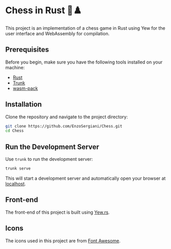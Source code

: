 # Chess in Rust 🦀♟️

This project is an implementation of a chess game in Rust using Yew for the user interface and WebAssembly for compilation.

## Prerequisites

Before you begin, make sure you have the following tools installed on your machine:

- [Rust](https://www.rust-lang.org/tools/install)
- [Trunk](https://trunkrs.dev/#install)
- [wasm-pack](https://rustwasm.github.io/wasm-pack/installer/)

## Installation

Clone the repository and navigate to the project directory:

```sh
git clone https://github.com/EnzoSergiani/Chess.git
cd Chess
```

## Run the Development Server

Use `trunk` to run the development server:

```sh
trunk serve
```

This will start a development server and automatically open your browser at [localhost](http://localhost:8080).

## Front-end

The front-end of this project is built using [Yew.rs](https://yew.rs/docs/getting-started/introduction).

## Icons

The icons used in this project are from [Font Awesome](https://fontawesome.com/).
